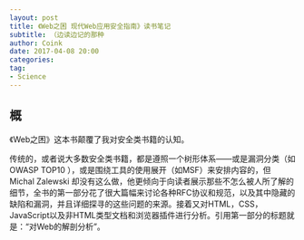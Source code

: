 ```yaml
---
layout: post
title: 《Web之困 现代Web应用安全指南》读书笔记
subtitle: （边读边记的那种
author: Coink
date: 2017-04-08 20:00
categories: 
tag:
- Science
---
```


## 概

《Web之困》这本书颠覆了我对安全类书籍的认知。

传统的，或者说大多数安全类书籍，都是遵照一个树形体系——或是漏洞分类（如OWASP TOP10 ），或是围绕工具的使用展开（如MSF）来安排内容的，但 Michal Zalewski 却没有这么做，他更倾向于向读者展示那些不怎么被人所了解的细节，全书的第一部分花了很大篇幅来讨论各种RFC协议和规范，以及其中隐藏的缺陷和漏洞，并且详细探寻的这些问题的来源。接着又对HTML，CSS，JavaScript以及非HTML类型文档和浏览器插件进行分析。引用第一部分的标题就是：“对Web的解剖分析”。

